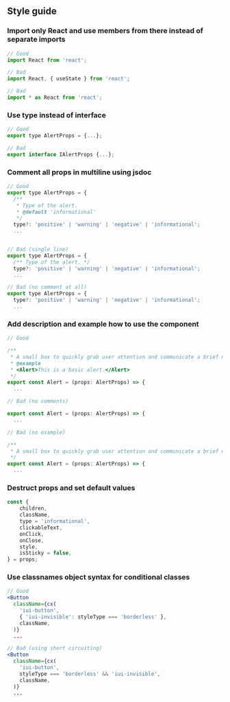 ## Style guide

### Import only React and use members from there instead of separate imports
```jsx
// Good
import React from 'react';
```
```jsx
// Bad
import React, { useState } from 'react';
```
```jsx
// Bad
import * as React from 'react';
```

### Use type instead of interface
```jsx
// Good
export type AlertProps = {...};
```
```jsx
// Bad
export interface IAlertProps {...};
```

### Comment all props in multiline using jsdoc
```jsx
// Good
export type AlertProps = {
  /**
   * Type of the alert.
   * @default 'informational'
   */
  type?: 'positive' | 'warning' | 'negative' | 'informational';
  ...
```
```jsx

// Bad (single line)
export type AlertProps = {
  /** Type of the alert. */
  type?: 'positive' | 'warning' | 'negative' | 'informational';
  ...
```
```jsx
// Bad (no comment at all)
export type AlertProps = {
  type?: 'positive' | 'warning' | 'negative' | 'informational';
  ...
```

### Add description and example how to use the component
```jsx
// Good

/**
 * A small box to quickly grab user attention and communicate a brief message.
 * @example
 * <Alert>This is a basic alert.</Alert>
 */
export const Alert = (props: AlertProps) => {
  ...
```
```jsx
// Bad (no comments)

export const Alert = (props: AlertProps) => {
  ...
```
```jsx
// Bad (no example)

/**
 * A small box to quickly grab user attention and communicate a brief message.
 */
export const Alert = (props: AlertProps) => {
  ...
```

### Destruct props and set default values
```jsx
const {
    children,
    className,
    type = 'informational',
    clickableText,
    onClick,
    onClose,
    style,
    isSticky = false,
} = props;
```

### Use classnames object syntax for conditional classes
```jsx
// Good
<Button
  className={cx(
    'iui-button',
    { 'iui-invisible': styleType === 'borderless' },
    className,
  )}
  ...
```
```jsx
// Bad (using short circuiting)
<Button
  className={cx(
    'iui-button',
    styleType === 'borderless' && 'iui-invisible',
    className,
  )}
  ...
```
